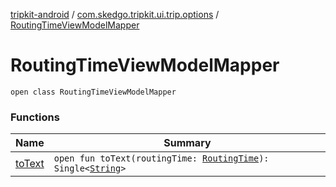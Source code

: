 [tripkit-android](../../index.md) / [com.skedgo.tripkit.ui.trip.options](../index.md) / [RoutingTimeViewModelMapper](./index.md)

# RoutingTimeViewModelMapper

`open class RoutingTimeViewModelMapper`

### Functions

| Name | Summary |
|---|---|
| [toText](to-text.md) | `open fun toText(routingTime: `[`RoutingTime`](../../com.skedgo.tripkit.ui.trip/-routing-time.md)`): Single<`[`String`](https://kotlinlang.org/api/latest/jvm/stdlib/kotlin/-string/index.html)`>` |

